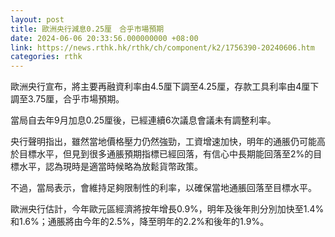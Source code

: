 ```yaml
---
layout: post
title: 歐洲央行減息0.25厘　合乎市場預期
date: 2024-06-06 20:33:56.000000000 +08:00
link: https://news.rthk.hk/rthk/ch/component/k2/1756390-20240606.htm
categories: rthk
---
```


歐洲央行宣布，將主要再融資利率由4.5厘下調至4.25厘，存款工具利率由4厘下調至3.75厘，合乎市場預期。

當局自去年9月加息0.25厘後，已經連續6次議息會議未有調整利率。

央行聲明指出，雖然當地價格壓力仍然強勁，工資增速加快，明年的通脹仍可能高於目標水平，但見到很多通脹預期指標已經回落，有信心中長期能回落至2%的目標水平，認為現時是適當時候略為放鬆貨幣政策。

不過，當局表示，會維持足夠限制性的利率，以確保當地通脹回落至目標水平。

歐洲央行估計，今年歐元區經濟將按年增長0.9%，明年及後年則分別加快至1.4%和1.6%；通脹將由今年的2.5%，降至明年的2.2%和後年的1.9%。
